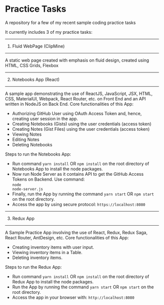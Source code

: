 # Practice Tasks

A repository for a few of my recent sample coding practice tasks

It currently includes 3 of my practice tasks:

---------------------------
1) Fluid WebPage (ClipMine)
---------------------------

A static web page created with emphasis on fluid design, created using HTML, CSS Grids, Flexbox

------------------------
2) Notebooks App (React)
------------------------

A sample app demonstrating the use of ReactJS, JavaScript, JSX, HTML, CSS, MaterialUI, Webpack, React Router, etc. on Front End and an API written in NodeJS on Back End. 
Core functionalities of this App:
- Authorizing GitHub User using OAuth Access Token and, hence, creating user session in the app.
- Creating Notebooks (Gists) using the user credentials (access token)
- Creating Notes (Gist Files) using the user credentials (access token)
- Viewing Notes
- Editing Notes
- Deleting Notebooks

Steps to run the Notebooks App:
- Run command <code>yarn install</code> OR <code>npm install</code> on the root directory of Notebooks App to install the node packages.
- Now run Node Server as it contains API to get the GitHub Access Tokens on Backend. Use command:<br>
<code>node node-server.js</code>
- Finally, run the App by running the command <code>yarn start</code> OR <code>npm start</code> on the root directory.
- Access the app by using secure protocol: <code>https://localhost:8080</code>

------------
3) Redux App
------------

A Sample Practice App involving the use of React, Redux, Redux Saga, React Router, AntDesign, etc. 
Core functionalities of this App:
- Creating inventory items with user input.
- Viewing inventory items in a Table.
- Deleting inventory items.

Steps to run the Redux App:
- Run command <code>yarn install</code> OR <code>npm install</code> on the root directory of Redux App to install the node packages.
- Run the App by running the command <code>yarn start</code> OR <code>npm start</code> on the root directory.
- Access the app in your browser with: <code>http://localhost:8080</code>
